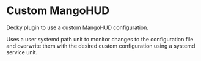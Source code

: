 # Custom MangoHUD

Decky plugin to use a custom MangoHUD configuration.

Uses a user systemd path unit to monitor changes to the configuration file and overwrite them with the desired custom configuration using a systemd service unit.
